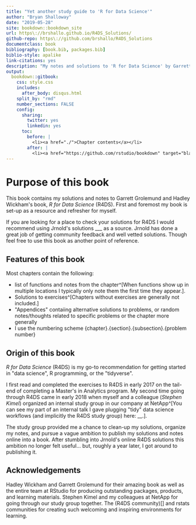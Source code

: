 ```yaml
--- 
title: "Yet another study guide to 'R for Data Science'"
author: "Bryan Shalloway"
date: "2019-05-28"
site: bookdown::bookdown_site
url: https\://brshallo.github.io/R4DS_Solutions/
github-repo: https\://github.com/brshallo/R4DS_Solutions
documentclass: book
bibliography: [book.bib, packages.bib]
biblio-style: apalike
link-citations: yes
description: "My notes and solutions to 'R for Data Science' by Garrett Grolemund and Hadley Wickham"
output:
  bookdown::gitbook:
    css: style.css
    includes:
      after_body: disqus.html
    split_by: "rmd"
    number_sections: FALSE
    config:
      sharing:
        twitter: yes
        linkedin: yes
      toc:
        before: |
          <li><a href="./">Chapter contents</a></li>
        after: |
          <li><a href="https://github.com/rstudio/bookdown" target="blank">Published with bookdown</a></li>
---
```



# Purpose of this book

This book contains my solutions and notes to Garrett Grolemund and Hadley Wickham's book, *R for Data Science* (R4DS). First and foremost my book is set-up as a resource and refresher for myself. 

If you are looking for a place to check your solutions for R4DS I would recommend using Jrnold's solutions ___ as a source. Jrnold has done a great job of getting community feedback and well vetted solutions. Though feel free to use this book as another point of reference.

## Features of this book

Most chapters contain the following:
* list of functions and notes from the chapter^[When functions show up in multiple locations I typically only note them the first time they appear.]. 
* Solutions to exercises^[Chapters without exercises are generally not included.]
* "Appendices" contaiing alternative solutions to problems, or random notes/thoughts related to specific problems or the chapter more generally
* I use the numbering scheme {chapter}.{section}.{subsection}.{problem number}

## Origin of this book

*R for Data Science* (R4DS) is my go-to recommendation for getting started in "data science", R programming, or the "tidyverse". 

I first read and completed the exercises to R4DS in early 2017 on the tail-end of completing a Master's in Analytics program. My second time going through R4DS came in early 2018 when myself and a colleague (_Stephen Kimel_) organized an internal study group in our company at NetApp^[You can see my part of an internal talk I gave plugging "tidy" data science workflows (and implicitly the R4DS study group) here: __.].

The study group provided me a chance to clean-up my solutions, organize my notes, and pursue a vague ambition to publish my solutions and notes online into a book. After stumbling into Jrnold's online R4DS solutions this ambition no longer felt useful... but, roughly a year later, I got around to publishing it.

## Acknowledgements

Hadley Wickham and Garrett Grolemund for their amazing book as well as the entire team at RStudio for producing outstanding packages, products, and learning materials. Stephen Kimel and my colleagues at NetApp for going through our study group together. The (R4DS community)[] and rstats communities for creating such welcoming and inspiring environments for learning.
